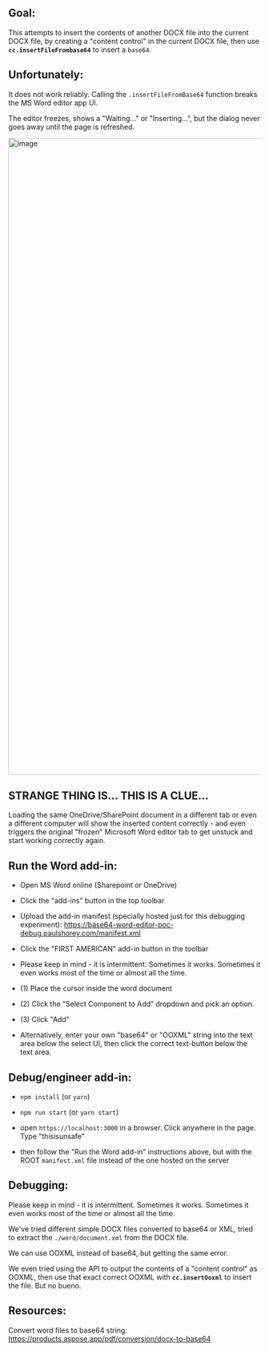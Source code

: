 ## Goal:

This attempts to insert the contents of another DOCX file into the current DOCX file, by creating a "content control" in the current DOCX file, then use **`cc.insertFileFrombase64`** to insert a `base64`.

## Unfortunately:

It does not work reliably. Calling the `.insertFileFromBase64` function breaks the MS Word editor app UI.

The editor freezes, shows a "Waiting..." or "Inserting...", but the dialog never goes away until the page is refreshed.

<img width="1270" alt="image" src="https://github.com/paulshorey/word-editor-poc/assets/7524065/6e31df33-21ef-4995-8430-22ff51befaa2">

## STRANGE THING IS... THIS IS A CLUE...

Loading the same OneDrive/SharePoint document in a different tab or even a different computer will show the inserted content correctly - and even triggers the original "frozen" Microsoft Word editor tab to get unstuck and start working correctly again.

## Run the Word add-in:

- Open MS Word online (Sharepoint or OneDrive)

- Click the "add-ins" button in the top toolbar

- Upload the add-in manifest (specially hosted just for this debugging experiment): https://base64-word-editor-poc-debug.paulshorey.com/manifest.xml

- Click the "FIRST AMERICAN" add-in button in the toolbar

- Please keep in mind - it is intermittent. Sometimes it works. Sometimes it even works most of the time or almost all the time.

- (1) Place the cursor inside the word document

- (2) Click the “Select Component to Add” dropdown and pick an option.

- (3) Click "Add"

- Alternatively, enter your own "base64" or "OOXML" string into the text area below the select UI, then click the correct text-button below the text area.

## Debug/engineer add-in:

- `npm install` (or `yarn`)

- `npm run start` (or `yarn start`)

- open `https://localhost:3000` in a browser. Click anywhere in the page. Type "thisisunsafe"

- then follow the "Run the Word add-in" instructions above, but with the ROOT `manifest.xml` file instead of the one hosted on the server

## Debugging:

Please keep in mind - it is intermittent. Sometimes it works. Sometimes it even works most of the time or almost all the time.

We've tried different simple DOCX files converted to base64 or XML, tried to extract the `./word/document.xml` from the DOCX file.

We can use OOXML instead of base64, but getting the same error.

We even tried using the API to output the contents of a "content control" as OOXML, then use that exact correct OOXML with **`cc.insertOoxml`** to insert the file. But no bueno.

## Resources:

Convert word files to base64 string:
https://products.aspose.app/pdf/conversion/docx-to-base64
